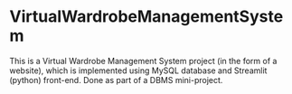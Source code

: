 # VirtualWardrobeManagementSystem
This is a Virtual Wardrobe Management System project (in the form of a website), which is implemented using MySQL database and Streamlit (python) front-end. Done as part of a DBMS mini-project.
